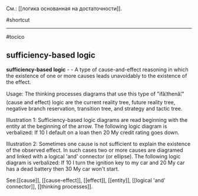 См.: [[логика основанная на достаточности]].

#shortcut




<hr/>

#tocico

## sufficiency-based logic

<b>sufficiency-based logic</b> - - A type of cause-and-effect reasoning in which the existence of one or more causes leads unavoidably to the existence of the effect. 


Usage: The thinking processes diagrams that use this type of "ifâ¦thenâ¦" (cause and effect) logic are the current reality tree, future reality tree, negative branch reservation, transition tree, and strategy and tactic tree. 

Illustration 1: Sufficiency-based logic diagrams are read beginning with the entity at the beginning of the arrow. The following logic diagram is verbalized: If 10 I default on a loan then 20 My credit rating goes down.
  
 


Illustration 2: Sometimes one cause is not sufficient to explain the existence of the observed effect. In such cases two or more causes are diagramed and linked with a logical 'and' connector (or ellipse).  The following logic diagram is verbalized: If 10 I turn the ignition key to my car and 20 My car has a dead battery then 30 My car won't start.
  




See:[[cause]], [[cause-effect]], [[effect]], [[entity]], [[logical 'and' connector]], [[thinking processes]].
